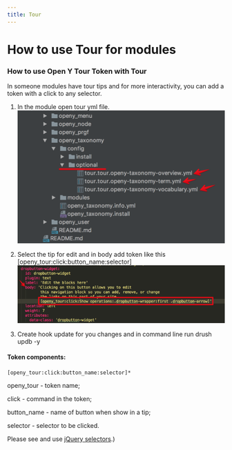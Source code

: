 ```yaml
---
title: Tour
---
```


# How to use Tour for modules

### How to use Open Y Tour Token with Tour

In someone modules have tour tips and for more interactivity, you can add a token with a click to any selector.

1. In the module open tour yml file.
![Configuration project add/update form](../assets/openy_tour_place.png)

2. Select the tip for edit and in body add token like this [openy_tour:click:button_name:selector]
![Configuration project add/update form](../assets/openy_tour_add_to_tip.png)

3. Create hook update for you changes and in command line run drush updb -y

#### Token components: 
```
[openy_tour:click:button_name:selector]*
```
openy_tour - token name;

click - command in the token;

button_name - name of button when show in a tip;

selector - selector to be clicked. 

Please see and use [jQuery selectors](https://www.w3schools.com/jquery/jquery_ref_selectors.asp).)

